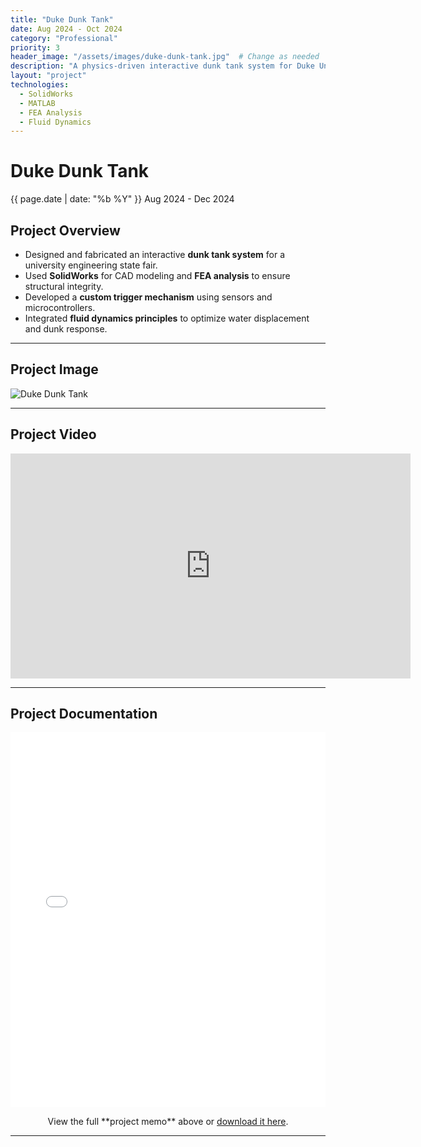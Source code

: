 ```yaml
---
title: "Duke Dunk Tank"
date: Aug 2024 - Oct 2024 
category: "Professional"  
priority: 3
header_image: "/assets/images/duke-dunk-tank.jpg"  # Change as needed
description: "A physics-driven interactive dunk tank system for Duke University’s engineering fair."
layout: "project"  
technologies:
  - SolidWorks
  - MATLAB
  - FEA Analysis
  - Fluid Dynamics
---
```


# Duke Dunk Tank

<div class="project-meta">
    <span class="project-date">{{ page.date | date: "%b %Y" }} Aug 2024 - Dec 2024</span>
</div>

## Project Overview
- Designed and fabricated an interactive **dunk tank system** for a university engineering state fair.
- Used **SolidWorks** for CAD modeling and **FEA analysis** to ensure structural integrity.
- Developed a **custom trigger mechanism** using sensors and microcontrollers.
- Integrated **fluid dynamics principles** to optimize water displacement and dunk response.

---

## **Project Image**
<img src="/assets/images/duke-dunk-tank-demo.jpg" alt="Duke Dunk Tank" class="project-image" />

---

## **Project Video**
<div class="video-container">
<iframe width="640" height="360" 
    src="https://www.youtube.com/embed/YOUR_VIDEO_ID"
    title="Project Video"
    frameborder="0"
    allowfullscreen>
</iframe>
</div>

---

## **Project Documentation**
<embed src="/assets/documents/duke-dunk-tank-memo.pdf" width="100%" height="600px" type="application/pdf">
<p style="text-align: center;">View the full **project memo** above or <a href="/assets/documents/duke-dunk-tank-memo.pdf" target="_blank">download it here</a>.</p>

---
